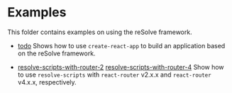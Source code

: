 # Examples
This folder contains examples on using the reSolve framework.

* [todo](https://github.com/reimagined/resolve/tree/master/examples/todo)
Shows how to use `create-react-app` to build an application based on the reSolve framework.

* [resolve-scripts-with-router-2](https://github.com/reimagined/resolve/tree/master/examples/resolve-scripts-with-router-2)
[resolve-scripts-with-router-4](https://github.com/reimagined/resolve/tree/master/examples/resolve-scripts-with-router-4)
Show how to use `resolve-scripts` with `react-router` v2.x.x and `react-router` v4.x.x, respectively.
